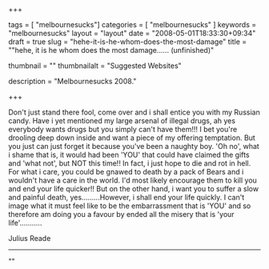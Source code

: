 
+++

tags = [ "melbournesucks"]
categories = [ "melbournesucks" ]
keywords = "melbournesucks"
layout = "layout"
date = "2008-05-01T18:33:30+09:34"
draft = true
slug = "hehe-it-is-he-whom-does-the-most-damage"
title = "\"hehe, it is he whom does the most damage...... (unfinished)"

thumbnail = ""
thumbnailalt = "Suggested Websites"

description = "Melbournesucks 2008."

+++

Don't just stand there fool, come over and i shall entice you with my Russian candy. Have i yet mentioned my large arsenal of illegal drugs, ah yes everybody wants drugs but you simply can't have them!!! I bet you're drooling deep down inside and want a piece of my offering temptation. But you just can just forget it because you've been a naughty boy. 'Oh no', what i shame that is, it would had been 'YOU' that could have claimed the gifts and 'what not', but NOT this time!! In fact, i just hope to die and rot in hell. For what i care, you could be gnawed to death by a pack of Bears and i wouldn't have a care in the world. I'd most likely encourage them to kill you and end your life quicker!! But on the other hand, i want you to suffer a slow and painful death, yes.........However, i shall end your life quickly. I can't image what it must feel like to be the embarrassment that is 'YOU' and so therefore am doing you a favour by ended all the misery that is 'your life'...........

Julius Reade
_______________________________________________________

"" 
